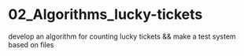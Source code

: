 # 02_Algorithms_lucky-tickets
develop an algorithm for counting lucky tickets &amp;&amp; make a test system based on files
